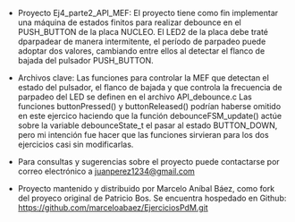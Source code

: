- Proyecto Ej4_parte2_API_MEF: El proyecto tiene como fin implementar una máquina de estados finitos
para realizar debounce en el PUSH_BUTTON de la placa NUCLEO. El LED2 de la placa debe traté dparpadear
de manera intermitente, el período de parpadeo puede adoptar dos valores, cambiando entre ellos
al detectar el flanco de bajada del pulsador PUSH_BUTTON.


- Archivos clave: Las funciones para controlar la MEF que detectan el estado del pulsador, el flanco
de bajada y que controla la frecuencia de parpadeo del LED se definen en el archivo API_debounce.c
Las funciones buttonPressed() y buttonReleased() podrían haberse omitido en este ejercico haciendo que
la función debounceFSM_update() actúe sobre la variable debounceState_t el pasar al estado BUTTON_DOWN,
pero mi intención fue hacer que las funciones sirvieran para los dos ejercicios casi sin 
modificarlas.

- Para consultas y sugerencias sobre el proyecto puede contactarse por correo electrónico a
juanperez1234@gmail.com

- Proyecto mantenido y distribuido por Marcelo Aníbal Báez, como fork del proyeco original de 
Patricio Bos. Se encuentra hospedado en Github: https://github.com/marceloabaez/EjerciciosPdM.git
